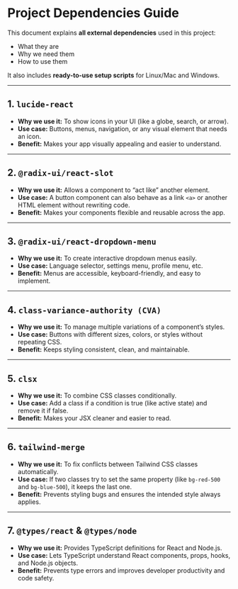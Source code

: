# Project Dependencies Guide

This document explains **all external dependencies** used in this project:  
- What they are  
- Why we need them  
- How to use them  

It also includes **ready-to-use setup scripts** for Linux/Mac and Windows.

---

## 1. `lucide-react`

- **Why we use it:** To show icons in your UI (like a globe, search, or arrow).  
- **Use case:** Buttons, menus, navigation, or any visual element that needs an icon.  
- **Benefit:** Makes your app visually appealing and easier to understand.

---

## 2. `@radix-ui/react-slot`

- **Why we use it:** Allows a component to “act like” another element.  
- **Use case:** A button component can also behave as a link `<a>` or another HTML element without rewriting code.  
- **Benefit:** Makes your components flexible and reusable across the app.

---

## 3. `@radix-ui/react-dropdown-menu`

- **Why we use it:** To create interactive dropdown menus easily.  
- **Use case:** Language selector, settings menu, profile menu, etc.  
- **Benefit:** Menus are accessible, keyboard-friendly, and easy to implement.

---

## 4. `class-variance-authority (CVA)`

- **Why we use it:** To manage multiple variations of a component’s styles.  
- **Use case:** Buttons with different sizes, colors, or styles without repeating CSS.  
- **Benefit:** Keeps styling consistent, clean, and maintainable.

---

## 5. `clsx`

- **Why we use it:** To combine CSS classes conditionally.  
- **Use case:** Add a class if a condition is true (like active state) and remove it if false.  
- **Benefit:** Makes your JSX cleaner and easier to read.

---

## 6. `tailwind-merge`

- **Why we use it:** To fix conflicts between Tailwind CSS classes automatically.  
- **Use case:** If two classes try to set the same property (like `bg-red-500` and `bg-blue-500`), it keeps the last one.  
- **Benefit:** Prevents styling bugs and ensures the intended style always applies.

---

## 7. `@types/react` & `@types/node`

- **Why we use it:** Provides TypeScript definitions for React and Node.js.  
- **Use case:** Lets TypeScript understand React components, props, hooks, and Node.js objects.  
- **Benefit:** Prevents type errors and improves developer productivity and code safety.
